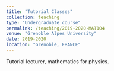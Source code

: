 ```yaml
---
title: "Tutorial Classes"
collection: teaching
type: "Undergraduate course"
permalink: /teaching/2019-2020-MAT104
venue: "Grenoble Alpes University"
date: 2019-2020
location: "Grenoble, FRANCE"
---
```


Tutorial lecturer, mathematics for physics. 
